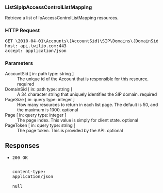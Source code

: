 <!DOCTYPE html><html><head><title></title><link rel="stylesheet" href="./OpenApi.css"/><meta charset="utf-8"/><meta name="viewport" content="width=device-width, initial-scale=1"/></head><body><article><section class="requestOverview"><h1 class="request-summary">ListSipIpAccessControlListMapping</h1><p class="request-description">Retrieve a list of IpAccessControlListMapping resources.</p></section><section class="http"><h3>HTTP Request</h3><pre class="http-example"><span class="request-line">GET</span> <span class="http-target">\2010-04-01\Accounts\{AccountSid}\SIP\Domains\{DomainSid}\IpAccessControlListMappings.json{?PageSize*,Page*,PageToken*}</span> <span class="http-version">HTTP/1.1</span>&#xA;<span class="header-line">host</span>: <span class="header-value">api.twilio.com:443</span>&#xA;<span class="header-line">accept</span>: <span class="header-value">application/json</span>&#xA;</pre></section><dl class="parameters"><h3>Parameters</h3><dt class="parameter"><span class="parameter-name">AccountSid</span> [ in: <span class="parameter-location">path</span> type: <span class="parameter-type">string</span> ]</dt><dd class="parameter"><span class="parameter-description">The unique id of the Account that is responsible for this resource.</span> <span class="parameter-required">required</span></dd><dt class="parameter"><span class="parameter-name">DomainSid</span> [ in: <span class="parameter-location">path</span> type: <span class="parameter-type">string</span> ]</dt><dd class="parameter"><span class="parameter-description">A 34 character string that uniquely identifies the SIP domain.</span> <span class="parameter-required">required</span></dd><dt class="parameter"><span class="parameter-name">PageSize</span> [ in: <span class="parameter-location">query</span> type: <span class="parameter-type">integer</span> ]</dt><dd class="parameter"><span class="parameter-description">How many resources to return in each list page. The default is 50, and the maximum is 1000.</span> <span class="parameter-required">optional</span></dd><dt class="parameter"><span class="parameter-name">Page</span> [ in: <span class="parameter-location">query</span> type: <span class="parameter-type">integer</span> ]</dt><dd class="parameter"><span class="parameter-description">The page index. This value is simply for client state.</span> <span class="parameter-required">optional</span></dd><dt class="parameter"><span class="parameter-name">PageToken</span> [ in: <span class="parameter-location">query</span> type: <span class="parameter-type">string</span> ]</dt><dd class="parameter"><span class="parameter-description">The page token. This is provided by the API.</span> <span class="parameter-required">optional</span></dd></dl><section class="responses"><h2>Responses</h2><ul class="responses"><li class="response"><pre class="http-example"><span class="status-line">200</span> <span class="status-description">OK</span>
<span class="header-line">content-type</span>: <span class="header-value">application/json</span>&#xA;&#xA;null</pre></li></ul></section></article></body></html>